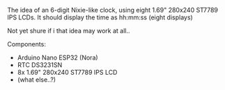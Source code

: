 The idea of an 6-digit Nixie-like clock, using eight 1.69" 280x240 ST7789 IPS LCDs.
It should display the time as hh:mm:ss (eight displays)

Not yet shure if i that idea may work at all..

Components:
* Arduino Nano ESP32 (Nora)
* RTC DS3231SN
* 8x 1.69" 280x240 ST7789 IPS LCD
* (what else..?)

